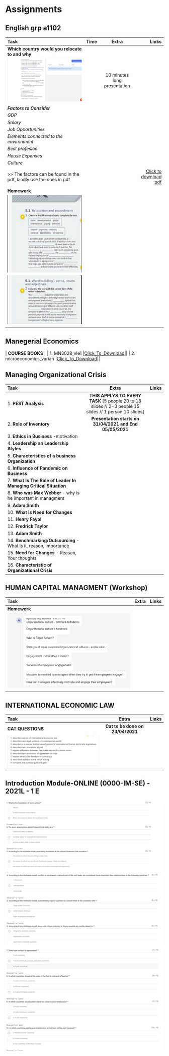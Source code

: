 # Assignments  

## English grp a1102      

| Task                                        | Time         | Extra                    | Links  |
| :--------------------------------              | :----------: | :-----------:            | ------:|
| **Which country would you relocate to and why**| |   |  |
|  ![Task_Description](Country_to_relocate.png "Presentation")   |                      |  10 minutes long presentation  |        |
|                                                |              |                                          |        |
|    **_Factors to Consider_**                       |       |
|     _GDP_                                      |
|     _Salary_                                   |
|     _Job Opportunities_                        ||||
|     _Elements connected to the environment_    ||||
|     _Best profesion_                           ||||
|     _House Expenses_                           ||||
|     _Culture_                                  ||||
|                                                ||||
| >> The factors can be found in the pdf, kindly use the ones in pdf          |||[Click to download pdf](http://bit.ly/English_task) |
|                                                ||||
|    **Homework**                                ||||
|    ![Homework](homeuno.png "Homework View")|||
|    ![Homework](homedos.png "Homework View3")|||
|    |||




## Manegerial Economics

| **COURSE BOOKS**   |
| 1. MN3028_vle1  |[Click_To_Download](http://bit.ly/bookone_)||
| 2. microeconomics_varian  |[Click_To_Download](http://bit.ly/booktwo_)||


## Managing Organizational Crisis

| Task                              | Extra                                                                     | Links    |
| :-------------                    | :----------:                                                              | -----------: |
| 1. **PEST Analysis**           | **THIS APPLYS TO EVERY TASK** [5 people 20 to 18 slides // 2-3 people 15 slides // 1 person 10 slides]    |    |
| 2. **Role of Inventory**               | **Presentation starts on  31/04/2021 and End 05/05/2021**      | | 
| 3. **Ethics in Business** -motivation               |                                                                           | | 
| 4. **Leadership an Leadership Styles**               |                                                                           | | 
| 5. **Characteristics of a business Organization**              |                                                                           | | 
| 6. **Influence of Pandemic on Business**               |                                                                           | | 
| 7. **What Is The Role of Leader In Managing Critical Situation**               |                                                                           | | 
| 8. **Who was Max Webber** - why is he important in managment                |                                                                           | | 
| 9. **Adam Smith** |||
| 10. **What is Need for Changes**|||
| 11. **Henry Fayol**|||
| 12. **Fredrick Taylor**|||
| 13. **Adam Smith**|||
| 14. **Benchmarking/Outsourcing** - What is it, reason, importance|||
| 15. **Need for Changes**  - Reason, Your thoughts |||
| 16. **Characteristic of Organizational Crisis**|||


## HUMAN CAPITAL MANAGMENT (Workshop)

| Task                              | Extra                                                                     | Links    |
| :-------------                    | :----------:                                                              | -----------: |
| **Homework** | |    |
|  ![Homework](HCM_homework.png "Homework View")| |    |
|  | |    |


## INTERNATIONAL ECONOMIC LAW

| Task                              | Extra                                                                     | Links    |
| :-------------                    | :----------:                                                              | -----------: |
| **CAT QUESTIONS** | **Cat to be done on 23/04/2021**|    |
|  ![Homework](IEL_cat.png "Homework View")| |    |
|  | |    |



## Introduction Module-ONLINE (0000-IM-SE) - 2021L - 1 E

![ANSWERS](intercultural_communication1.PNG "OnlineTest")
![ANSWERS](intercultural_communication2.PNG "OnlineTest")
![ANSWERS](intercultural_communication3.PNG "OnlineTest")
![ANSWERS](intercultural_communication4.PNG "OnlineTest")


